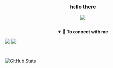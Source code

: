### <h3 align="center">hello there</h3>
<!--gifprofile-->
<p align="center">
 <img src="https://user-images.githubusercontent.com/105118103/186568561-cd47a428-79cb-4832-97d9-d0027885a658.gif" >
 </p>
<br>	

<!--socials-->
<details open>
 
<summary align="center">🤝 <b>To connect with me</b></summary>
<p align="center">
 
[<img src="https://img.shields.io/badge/twitter-%231DA1F2.svg?&style=for-the-badge&logo=twitter&logoColor=white" />](https://twitter.com/liqxmeg)
[<img src="https://img.shields.io/badge/Steam-000000?style=for-the-badge&logo=steam&logoColor=white" />](https://steamcommunity.com/profiles/76561198112800200/)
</p>

 
</details>

<br>

<!--gitstats-->
![GitHub Stats](https://github-readme-stats.vercel.app/api?username=L1qx&theme=onedark)
